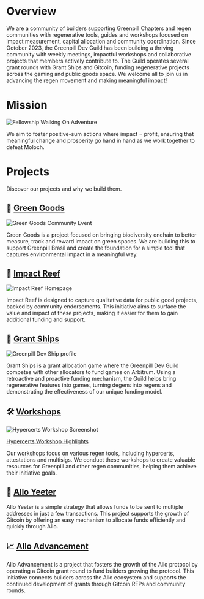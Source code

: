 # Overview

We are a community of builders supporting Greenpill Chapters and regen communities with regenerative tools, guides and workshops focused on impact measurement, capital allocation and community coordination. Since October 2023, the Greenpill Dev Guild has been building a thriving community with weekly meetings, impactful workshops and collaborative projects that members actively contribute to. The Guild operates several grant rounds with Grant Ships and Gitcoin, funding regenerative projects across the gaming and public goods space. We welcome all to join us in advancing the regen movement and making meaningful impact!

# Mission

![Fellowship Walking On Adventure](https://cdn.charmverse.io/user-content/5e36d65b-e9d7-4667-b1c7-f551832414e3/d3c5db5e-df5c-4d87-9790-fc54d59c5bfc/1a718c4f-e9ef-4f01-b5ea-e05ef0fd4450.png)

We aim to foster positive-sum actions where impact = profit, ensuring that meaningful change and prosperity go hand in hand as we work together to defeat Moloch.


# Projects

Discover our projects and why we build them.

## 🌿 [Green Goods](https://greengoods.app)

![Green Goods Community Event](https://cdn.charmverse.io/user-content/5e36d65b-e9d7-4667-b1c7-f551832414e3/b1425acd-d074-4d30-b95e-9d4cbb736fde/05d9e212-5613-43c7-84fb-8693a0c2f5de.png)

Green Goods is a project focused on bringing biodiversity onchain to better measure, track and reward impact on green spaces. We are building this to support Greenpill Brasil and create the foundation for a simple tool that captures environmental impact in a meaningful way.


## 🪸 [Impact Reef](https://impactreef.app)

![Impact Reef Homepage](https://cdn.charmverse.io/user-content/5e36d65b-e9d7-4667-b1c7-f551832414e3/532e5f5d-e130-4200-b7e3-6ad6c7bd591b/social-image.png)

Impact Reef is designed to capture qualitative data for public good projects, backed by community endorsements. This initiative aims to surface the value and impact of these projects, making it easier for them to gain additional funding and support.


## 🚢 [Grant Ships](https://app.grantships.fun/ship/0x95582289B2cDc12925663bD9121307Dca6F21Cc3)

![Greenpill Dev Ship profile](https://cdn.charmverse.io/user-content/5e36d65b-e9d7-4667-b1c7-f551832414e3/0c42a39d-e7db-4511-85ee-ab14c29f40c9/Screenshot-2024-10-14-at-3.31.57-AM.png) 

Grant Ships is a grant allocation game where the Greenpill Dev Guild competes with other allocators to fund games on Arbitrum. Using a retroactive and proactive funding mechanism, the Guild helps bring regenerative features into games, turning degens into regens and demonstrating the effectiveness of our unique funding model.


## 🛠️ [Workshops](https://app.charmverse.io/greenpill-dev-guild/workshops-5495125818712396)

![Hypercerts Workshop Screenshot](https://cdn.charmverse.io/user-content/5e36d65b-e9d7-4667-b1c7-f551832414e3/fe196273-6a59-4538-95e9-335832978d58/Screenshot-2024-10-15-at-1.23.53-PM.png)

[Hypercerts Workshop Highlights](https://youtu.be/5zf9ynSXppE)

Our workshops focus on various regen tools, including hypercerts, attestations and multisigs. We conduct these workshops to create valuable resources for Greenpill and other regen communities, helping them achieve their initiative goals.


## 🏹 [Allo Yeeter](https://github.com/greenpill-dev-guild/allo-yeeter)

Allo Yeeter is a simple strategy that allows funds to be sent to multiple addresses in just a few transactions. This project supports the growth of Gitcoin by offering an easy mechanism to allocate funds efficiently and quickly through Allo.


## 📈 [Allo Advancement](https://app.charmverse.io/greenpill-dev-guild/gg22-allo-builders-advancement-014822420619412524)

Allo Advancement is a project that fosters the growth of the Allo protocol by operating a Gitcoin grant round to fund builders growing the protocol. This initiative connects builders across the Allo ecosystem and supports the continued development of grants through Gitcoin RFPs and community rounds.
<!--

**Here are some ideas to get you started:**

🙋‍♀️ A short introduction - what is your organization all about?
🌈 Contribution guidelines - how can the community get involved?
👩‍💻 Useful resources - where can the community find your docs? Is there anything else the community should know?
🍿 Fun facts - what does your team eat for breakfast?
🧙 Remember, you can do mighty things with the power of [Markdown](https://docs.github.com/github/writing-on-github/getting-started-with-writing-and-formatting-on-github/basic-writing-and-formatting-syntax)
-->
